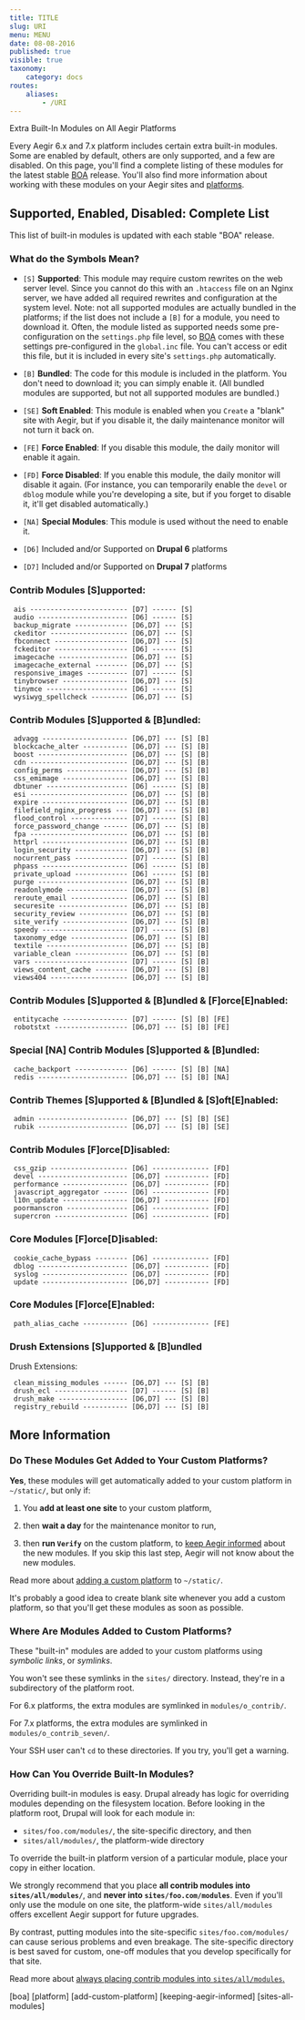 ```yaml
---
title: TITLE
slug: URI
menu: MENU
date: 08-08-2016
published: true
visible: true
taxonomy:
    category: docs
routes:
    aliases:
        - /URI
---
```

Extra Built-In Modules on All Aegir Platforms

Every Aegir 6.x and 7.x platform includes certain extra built-in
modules. Some are enabled by default, others are only supported, and a
few are disabled. On this page, you'll find a complete listing of
these modules for the latest stable [BOA](boa) release. You'll also
find more information about working with these modules on your Aegir
sites and [platforms](platform).

Supported, Enabled, Disabled: Complete List
-------------------------------------------

This list of built-in modules is updated with each stable "BOA" release.

### What do the Symbols Mean?

-   `[S]` **Supported**: This module may require custom rewrites on the
    web
    server level. Since you cannot do this with an `.htaccess` file on
    an Nginx server, we have added all required rewrites and
    configuration at the system level. Note: not all supported modules
    are actually bundled in the platforms; if the list does not include
    a `[B]` for a module, you need to download it. Often, the module
    listed as supported needs some pre-configuration on the
    `settings.php`
    file level, so [BOA](boa) comes with these settings pre-configured
    in the `global.inc` file. You can't access or edit this file, but it
    is
    included in every site's `settings.php` automatically.

-   `[B]` **Bundled**: The code for this module is included in the
    platform. You don't need to download it; you can simply enable
    it. (All bundled modules are supported, but not all supported
    modules
    are bundled.)

-   `[SE]` **Soft Enabled**: This module is enabled when you `Create` a
    "blank" site with Aegir, but if you disable it, the daily
    maintenance monitor will not turn it back on.

-   `[FE]` **Force Enabled**: If you disable this module, the daily
    monitor
    will enable it again.

-   `[FD]` **Force Disabled**: If you enable this module, the daily
    monitor will disable it again. (For instance, you can temporarily
    enable the `devel` or `dblog` module while you're developing a
    site,
    but if you forget to disable it, it'll get disabled automatically.)

-   `[NA]` **Special Modules**: This module is used without the need
    to enable it.

-   `[D6]` Included and/or Supported on **Drupal 6** platforms

-   `[D7]` Included and/or Supported on **Drupal 7** platforms

### Contrib Modules [S]upported:

     ais ------------------------ [D7] ------ [S]
     audio ---------------------- [D6] ------ [S]
     backup_migrate ------------- [D6,D7] --- [S]
     ckeditor ------------------- [D6,D7] --- [S]
     fbconnect ------------------ [D6,D7] --- [S]
     fckeditor ------------------ [D6] ------ [S]
     imagecache ----------------- [D6,D7] --- [S]
     imagecache_external -------- [D6,D7] --- [S]
     responsive_images ---------- [D7] ------ [S]
     tinybrowser ---------------- [D6,D7] --- [S]
     tinymce -------------------- [D6] ------ [S]
     wysiwyg_spellcheck --------- [D6,D7] --- [S]

### Contrib Modules [S]upported & [B]undled:

     advagg --------------------- [D6,D7] --- [S] [B]
     blockcache_alter ----------- [D6,D7] --- [S] [B]
     boost ---------------------- [D6,D7] --- [S] [B]
     cdn ------------------------ [D6,D7] --- [S] [B]
     config_perms --------------- [D6,D7] --- [S] [B]
     css_emimage ---------------- [D6,D7] --- [S] [B]
     dbtuner -------------------- [D6] ------ [S] [B]
     esi ------------------------ [D6,D7] --- [S] [B]
     expire --------------------- [D6,D7] --- [S] [B]
     filefield_nginx_progress --- [D6,D7] --- [S] [B]
     flood_control -------------- [D7] ------ [S] [B]
     force_password_change ------ [D6,D7] --- [S] [B]
     fpa ------------------------ [D6,D7] --- [S] [B]
     httprl --------------------- [D6,D7] --- [S] [B]
     login_security ------------- [D6,D7] --- [S] [B]
     nocurrent_pass ------------- [D7] ------ [S] [B]
     phpass --------------------- [D6] ------ [S] [B]
     private_upload ------------- [D6] ------ [S] [B]
     purge ---------------------- [D6,D7] --- [S] [B]
     readonlymode --------------- [D6,D7] --- [S] [B]
     reroute_email -------------- [D6,D7] --- [S] [B]
     securesite ----------------- [D6,D7] --- [S] [B]
     security_review ------------ [D6,D7] --- [S] [B]
     site_verify ---------------- [D6,D7] --- [S] [B]
     speedy --------------------- [D7] ------ [S] [B]
     taxonomy_edge -------------- [D6,D7] --- [S] [B]
     textile -------------------- [D6,D7] --- [S] [B]
     variable_clean ------------- [D6,D7] --- [S] [B]
     vars ----------------------- [D7] ------ [S] [B]
     views_content_cache -------- [D6,D7] --- [S] [B]
     views404 ------------------- [D6,D7] --- [S] [B]

### Contrib Modules [S]upported & [B]undled & [F]orce[E]nabled:

     entitycache ---------------- [D7] ------ [S] [B] [FE]
     robotstxt ------------------ [D6,D7] --- [S] [B] [FE]

### Special [NA] Contrib Modules [S]upported & [B]undled:

     cache_backport ------------- [D6] ------ [S] [B] [NA]
     redis ---------------------- [D6,D7] --- [S] [B] [NA]

### Contrib Themes [S]upported & [B]undled & [S]oft[E]nabled:

     admin ---------------------- [D6,D7] --- [S] [B] [SE]
     rubik ---------------------- [D6,D7] --- [S] [B] [SE]

### Contrib Modules [F]orce[D]isabled:

     css_gzip ------------------- [D6] -------------- [FD]
     devel ---------------------- [D6,D7] ----------- [FD]
     performance ---------------- [D6,D7] ----------- [FD]
     javascript_aggregator ------ [D6] -------------- [FD]
     l10n_update ---------------- [D6,D7] ----------- [FD]
     poormanscron --------------- [D6] -------------- [FD]
     supercron ------------------ [D6] -------------- [FD]

### Core Modules [F]orce[D]isabled:

     cookie_cache_bypass -------- [D6] -------------- [FD]
     dblog ---------------------- [D6,D7] ----------- [FD]
     syslog --------------------- [D6,D7] ----------- [FD]
     update --------------------- [D6,D7] ----------- [FD]

### Core Modules [F]orce[E]nabled:

     path_alias_cache ----------- [D6] -------------- [FE]

### Drush Extensions [S]upported & [B]undled

Drush Extensions:

     clean_missing_modules ------ [D6,D7] --- [S] [B]
     drush_ecl ------------------ [D7] ------ [S] [B]
     drush_make ----------------- [D6,D7] --- [S] [B]
     registry_rebuild ----------- [D6,D7] --- [S] [B]

More Information
----------------

### Do These Modules Get Added to Your Custom Platforms?

**Yes**, these modules will get automatically added to your custom
platform in `~/static/`, but only if:

1.  You **add at least one site** to your custom platform,

1.  then **wait a day** for the maintenance monitor to run,

1.  then **run `Verify`** on the custom platform, to
    [keep Aegir informed](keeping-aegir-informed) about the new
    modules.
    If you skip this last step, Aegir will not know about the
    new modules.

Read more about [adding a custom platform](add-custom-platform) to
`~/static/`.

It's probably a good idea to create blank site whenever you add a
custom platform, so that you'll get these modules as soon as possible.

### Where Are Modules Added to Custom Platforms?

These "built-in" modules are added to your custom platforms using
*symbolic links*, or *symlinks*.

You won't see these symlinks in the `sites/` directory. Instead,
they're in a subdirectory of the platform root.

For 6.x platforms, the extra modules are symlinked in
`modules/o_contrib/`.

For 7.x platforms, the extra modules are symlinked in
`modules/o_contrib_seven/`.

Your SSH user can't `cd` to these directories. If you try, you'll get
a warning.

### How Can You Override Built-In Modules?

Overriding built-in modules is easy. Drupal already has logic for
overriding modules depending on the filesystem location. Before looking
in the platform root, Drupal will look for each module in:

- `sites/foo.com/modules/`, the site-specific directory, and then
- `sites/all/modules/`, the platform-wide directory

To override the built-in platform version of a particular module,
place your copy in either location.

We strongly recommend that you
place **all contrib modules into `sites/all/modules/`**,
and **never into `sites/foo.com/modules`**. Even
if you'll only use the module on one site, the platform-wide
`sites/all/modules` offers excellent Aegir support for future
upgrades.

By contrast, putting modules into the site-specific
`sites/foo.com/modules/` can cause serious problems and even
breakage. The site-specific directory is best saved for custom,
one-off modules that you develop specifically for that site.

Read more about [always placing contrib modules into
`sites/all/modules`.](sites-all-modules)

[boa]
[platform]
[add-custom-platform]
[keeping-aegir-informed]
[sites-all-modules]
